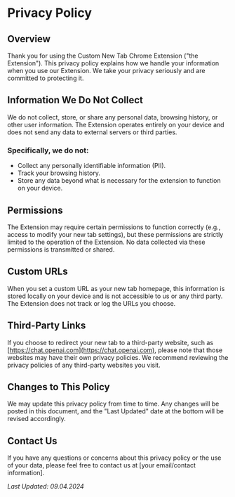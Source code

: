 # Privacy Policy

## Overview

Thank you for using the Custom New Tab Chrome Extension ("the Extension"). This privacy policy explains how we handle your information when you use our Extension. We take your privacy seriously and are committed to protecting it.

## Information We Do Not Collect

We do not collect, store, or share any personal data, browsing history, or other user information. The Extension operates entirely on your device and does not send any data to external servers or third parties.

### Specifically, we do not:
- Collect any personally identifiable information (PII).
- Track your browsing history.
- Store any data beyond what is necessary for the extension to function on your device.

## Permissions

The Extension may require certain permissions to function correctly (e.g., access to modify your new tab settings), but these permissions are strictly limited to the operation of the Extension. No data collected via these permissions is transmitted or shared.

## Custom URLs

When you set a custom URL as your new tab homepage, this information is stored locally on your device and is not accessible to us or any third party. The Extension does not track or log the URLs you choose.

## Third-Party Links

If you choose to redirect your new tab to a third-party website, such as [https://chat.openai.com](https://chat.openai.com), please note that those websites may have their own privacy policies. We recommend reviewing the privacy policies of any third-party websites you visit.

## Changes to This Policy

We may update this privacy policy from time to time. Any changes will be posted in this document, and the "Last Updated" date at the bottom will be revised accordingly.

## Contact Us

If you have any questions or concerns about this privacy policy or the use of your data, please feel free to contact us at [your email/contact information].

_Last Updated: 09.04.2024_